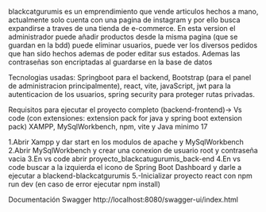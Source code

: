 blackcatgurumis es un emprendimiento que vende articulos hechos a mano, actualmente solo cuenta con una pagina de instagram y por ello busca expandirse a traves de una tienda de e-commerce. En esta version el administrador puede añadir productos desde la misma pagina (que se guardan en la bdd) puede eliminar usuarios, puede ver los diversos pedidos que han sido hechos ademas de poder editar sus estados. Ademas las contraseñas son encriptadas al guardarse en la base de datos

Tecnologias usadas: Springboot para el backend, Bootstrap (para el panel de administracion principalmente), react, vite, javaScript, jwt para la autenticacion de los usuarios, spring security para proteger rutas privadas.

Requisitos para ejecutar el proyecto completo (backend-frontend)-> Vs code (con extensiones: extension pack for java y spring boot extension pack) XAMPP, MySqlWorkbench, npm, vite y Java minimo 17

1.Abrir Xampp y dar start en los modulos de apache y MySqlWorkbench
2.Abrir MySqlWorkbench y crear una conexion de usuario root y contraseña vacia
3.En vs code abrir proyecto_blackcatugurumis_back-end 
4.En vs code buscar a la izquierda el icono de Spring Boot Dashboard y darle a ejecutar a blackend-blackcatgurumis
5.-Inicializar proyecto react con npm run dev (en caso de error ejecutar npm install)

Documentación Swagger
http://localhost:8080/swagger-ui/index.html
